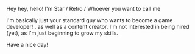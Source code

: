 Hey hey, hello!
I'm Star / Retro / Whoever you want to call me

I'm basically just your standard guy who wants to become a game developer!.. as well as a content creator.
I'm not interested in being hired (yet), as I'm just beginning to grow my skills.

Have a nice day!
